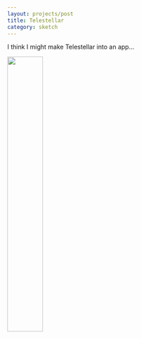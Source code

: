 ```yaml
---
layout: projects/post
title: Telestellar
category: sketch
---
```

I think I might make Telestellar into an app...

<img src="../../img/login.png" style="width:40%">
